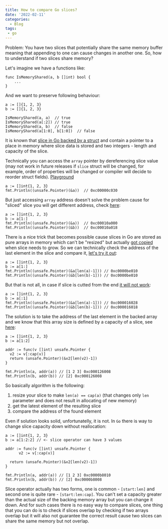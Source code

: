 ```yaml
---
title: How to compare Go slices?
date: '2022-02-11'
categories:
  - Blog
tags:
 - go
---
```


Problem:
    You have two slices that potentially share the same memory buffer meaning that appending to one can cause changes in another one. So,  how to understand if two slices share memory?

Let's imagine we have a functions like:

    func IsMemoryShared(a, b []int) bool {
        ...
    }

And we want to preserve following behaviour:

    a := []{1, 2, 3}
    b := []{1, 2, 3}
    
    IsMemoryShared(a, a)  // true
    IsMemoryShared(a[:2]) // true
    IsMemoryShared(a, b)  // false
    IsMemoryShared(a[1:0], b[1:0])  // false

It is known that [slice in Go backed by a struct](https://github.com/golang/go/blob/master/src/runtime/slice.go#L15) and contain a pointer to a place in memory where slice data is stored and two integers - length and capacity of the slice.

Technically you can access the `array` pointer by dereferencing slice value (may not work in future releases if `slice` struct will be changed, for example, order of properties will be changed or compiler will decide to reorder struct fields). [Playground](https://play.golang.com/p/mM1j06teCa7)

    a := []int{1, 2, 3}
    fmt.Println((unsafe.Pointer)(&a))  // 0xc00000c030

But just accessing `array` address doesn't solve the problem cause for "sliced" slice you will get different address, check [here](https://play.golang.com/p/YCNzE4qa02P):

    a := []int{1, 2, 3}
    b := a[1:]
    fmt.Println((unsafe.Pointer)(&a))  // 0xc00010a000
    fmt.Println((unsafe.Pointer)(&b))  // 0xc00010a018

There is a nice trick that becomes possible cause slices in Go are stored as pure arrays in memory which can't be "resized" but actually [got copied](https://github.com/golang/go/blob/master/src/runtime/slice.go#L285) when slice needs to grow. So we can technically check the address of the last element in the slice and compare it, [let's try it out](https://play.golang.com/p/rEHQBVzUFVD):

    a := []int{1, 2, 3}
    b := a[1:]
    fmt.Println((unsafe.Pointer)(&a[len(a)-1])) // 0xc0000be010
    fmt.Println((unsafe.Pointer)(&b[len(b)-1])) // 0xc0000be010

But that is not all, in case if slice is cutted from the end [it will not work](https://play.golang.com/p/YL4l6OYw3XK):

    a := []int{1, 2, 3}
    b := a[:1]
    fmt.Println((unsafe.Pointer)(&a[len(a)-1])) // 0xc000016028
    fmt.Println((unsafe.Pointer)(&b[len(b)-1])) // 0xc000016018

The solution is to take the address of the last element in the backed array and we know that this array size is defined by a capacity of a slice, see [here](https://play.golang.com/p/DP-69wkORAC):

    a := []int{1, 2, 3}
    b := a[1:2]
    
    addr := func(v []int) unsafe.Pointer {
      v2 := v[:cap(v)]
      return (unsafe.Pointer)(&v2[len(v2)-1])
    }
    
    fmt.Println(a, addr(a)) // [1 2 3] 0xc000126008
    fmt.Println(b, addr(b)) // [2] 0xc000126008

So basically algorithm is the following:

1. resize your slice to make `len(a) == cap(a)` (that changes only `len` parameter and does not result in allocating of new memory)
2. get the latest element of the resulting slice
3. compare the address of the found element


Even if solution looks solid, unfortunatelly, it is not. In `Go` there is way to change slice capacity down without reallocation:

    a := []int{1, 2, 3}
    b := a[1:2:2] // <- slice operator can have 3 values
    
    addr := func(v []int) unsafe.Pointer {
          v2 := v[:cap(v)]

      return (unsafe.Pointer)(&v2[len(v2)-1])
    }
    
    fmt.Println(a, addr(a)) // [1 2 3] 0xc0000b8010
    fmt.Println(b, addr(b)) // [2] 0xc0000b8008

Slice operator actually has two forms, one is common - `[start:len]` and second one is quite rare - `[start:len:cap]`. You can't set a capacity greater than the actual size of the backing memory array but you can change it down. And for such cases there is no easy way to compare slices, one thing that you can do is to check if slices overlap by checking if two arrays overlap but it will also not guarantee the correct result cause two slices can share the same memory but not overlap.